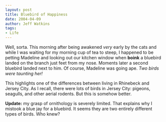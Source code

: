 ```yaml
---
layout: post
title: Bluebird of Happiness
date: 2004-04-09
author: Jeff Watkins
tags:
- Life
---
```


<p>Well, sorta. This morning after being awakened <i>very</i> early by
the cats and while I was waiting for my morning cup of tea to steep, I
happened to be petting Madeline and looking out our kitchen window when
<b>boink</b> a bluebird landed on the branch just feet from my nose.
Moments later a second bluebird landed next to him. Of course, Madeline
was going ape. <i>Two birds were taunting her!</i></p>
<p>This highlights one of the differences between living in Rhinebeck
and Jersey City. As I recall, there were lots of birds in Jersey City:
pigeons, seagulls, and other aerial rodents. But this is somehow
better.</p>
<p><b>Update:</b> my grasp of ornithology is severely limited. That
explains why I mistook a blue jay for a bluebird. It seems they are two
entirely different types of birds. Who knew?</p>